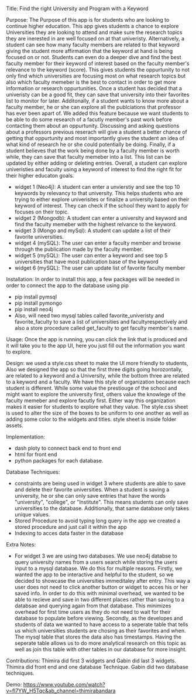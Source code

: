 Title: Find the right University and Program with a Keyword


Purpose: 
    The Purpose of this app is for students who are looking to continue higher education. This app gives students a chance to explore Universities they are looking to attend and make sure the research topics they are inerested in are well focused on at that univeristy. Alternatively, a student can see how many faculty members are related to that keyword giving the student more affirmation that the keyword at hand is being focused on or not. Students can even do a deeper dive and find the best faculty member for their keyword of interest based on the faculty member's relevance to the keyword (score). This gives students the oppurtunity to not only find which universities are focusing most on what research topics but also which faculty memeber is the best to contact in order to get more information or research oppurtunities. Once a student has decided that a univeristy can be a good fit, they can save that university into their favorites list to monitor for later. Additonally, if a student wants to know more about a faculty member, he or she can explore all the publciations that professor has ever been apart of. We added this feature because we want students to be able to do some research of a facutly member's past work before contacting them about an oppurtunity. Discussing and asking questions about a professors previous reserach will give a student a better chance of getting that oppurtunity and most importantly gives the student an idea of what kind of research he or she could potentially be doing. Finally, if a student believes that the work being done by a faculty member is worth while, they can save that faculty memeber into a list. This list can be updated by either adding or deleting entries. Overall, a student can explore univeristies and faculty using a keyword of interest to find the right fit for their higher educaton goals. 
 - widget 1 (Neo4j): A student can enter a unvierstiy and see the top 10 keywords by relevancy to that university. This helps students who are trying to either explore univerisites or finalize a university based on their keyword of interest. They can check if the school they want to apply for focuses on their topic.
 - widget 2 (Mongodb): A student can enter a university and keyword and find the faculty memeber with the highest relvance to the keyword. 
 - widget 3 (Mongo and mySql): A student can update a list of their favorite universities.
 - widget 4 (mySQL): The user can enter a faculty member and browse through the publication made by the faculty member.
 - widget 5 (mySQL): The user can enter a keyword and see top 5 universities that have most publication base of the keyword 
 - widget 6 (mySQL): The user can update list of favorite faculty member


Installation: In order to install this app, a few packages will be needed in order to connect the app to the database using pip
 - pip install pymsql 
 - pip install pymongo 
 - pip install neo4j
 - Also, will need two mysql tables called favorite_univeristy and favorite_faculty to save a list of universities and facultyrespectively
 and also a store procedure called get_faculty to get faculty member's name. 


Usage: Once the app is running, you can click the link that is produced and it will take you to the app UI, here you just fill out the information you want to explore.


Design: we used a style.css sheet to make the UI more friendly to students, Also we designed the app so that the first three digits going horozontally, are related to a keyword and a University, while the bottom three are related to a keyword and a faculty. We have this style of organization because each student is different. While some value the prestiouge of the school and might want to explore the university first, others value the knowlege of the faculty memeber and explore facutly first. Either way this organization makes it easier for students to explore what they value. The style.css sheet is used to alter the size of the boxes to be uniform to one another as well as adding some color to the widgets and titles. style sheet is inside folder assets.


Implementation: 
- dash ploty to connect back end to front end
- html for front end
- python packages for each database.


Database Techniques:
 - constraints are being used in widget 3 where students are able to save and delete their favorite universities.    When a student is saving a university, he or she can only save entries that have the words "university", "college", or "Institute". This means students can only save universities to the database. Additionally, that same database only takes unique values.
- Stored Procedure to avoid typing long query in the app we created a stored procedure and just call it within the app
- Indexing to acces data faster in the database 


Extra Notes:
- For widget 3 we are using two databases. We use neo4j databse to query university names from a users search while storing the users input to a mysql database. We do this for multiple reasons. Firstly, we wanted the app to be interactive and helpful to the student, so we decided to showcase the universities immeditaley after entry. This way a user does not need to click another button or widget to acces his or her saved info. In order to do this with minimal overhead, we wanted to be able to recieve and save in two different places rather than saving to a databsae and querying again from that database. This minimizes overhead for first time users as they do not need to wait for their database to populate before viewing. Secondly, as the developes and students of data we wanted to have access to a seperate table that tells us which universities students are chosing as their favorites and when. The mysql table that stores the data also has timestamps. Having the seperate table allows us to do more analytical research on this topic as well as join this table with other tables in our database for more insight. 


Contributions: Thimira did first 3 widgets and Gabin did last 3 widgets. Thimira did front end and one database Technique. Gabin did two database techniques. 


Demo: https://www.youtube.com/watch?v=fl7YW_H5Tqc&ab_channel=thimirabandara
